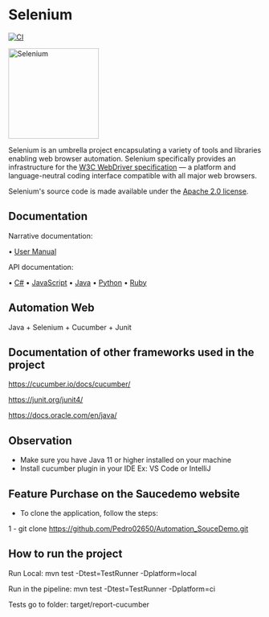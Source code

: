 # Selenium

[![CI](https://github.com/SeleniumHQ/selenium/actions/workflows/ci.yml/badge.svg?branch=trunk&event=schedule)](https://github.com/SeleniumHQ/selenium/actions/workflows/ci.yml)

<a href="https://selenium.dev"><img src="https://selenium.dev/images/selenium_logo_square_green.png" width="180" alt="Selenium"/></a>

Selenium is an umbrella project encapsulating a variety of tools and
libraries enabling web browser automation. Selenium specifically
provides an infrastructure for the [W3C WebDriver specification](https://w3c.github.io/webdriver/)
— a platform and language-neutral coding interface compatible with all
major web browsers.

Selenium's source code is made available under the [Apache 2.0 license](https://github.com/SeleniumHQ/selenium/blob/trunk/LICENSE).

## Documentation

Narrative documentation:

•⁠  ⁠[User Manual](https://selenium.dev/documentation/)

API documentation:

•⁠  ⁠[C#](https://seleniumhq.github.io/selenium/docs/api/dotnet/)
•⁠  ⁠[JavaScript](https://seleniumhq.github.io/selenium/docs/api/javascript/)
•⁠  ⁠[Java](https://seleniumhq.github.io/selenium/docs/api/java/index.html)
•⁠  ⁠[Python](https://seleniumhq.github.io/selenium/docs/api/py/)
•⁠  ⁠[Ruby](https://seleniumhq.github.io/selenium/docs/api/rb/)


## Automation Web
Java + Selenium + Cucumber + Junit

## Documentation of other frameworks used in the project

https://cucumber.io/docs/cucumber/

https://junit.org/junit4/

https://docs.oracle.com/en/java/

## Observation
 - Make sure you have Java 11 or higher installed on your machine
 - Install cucumber plugin in your IDE Ex: VS Code or IntelliJ

## Feature Purchase on the Saucedemo website

- To clone the application, follow the steps:

1 - git clone https://github.com/Pedro02650/Automation_SouceDemo.git

## How to run the project

Run Local:
mvn test -Dtest=TestRunner -Dplatform=local

Run in the pipeline: 
mvn test -Dtest=TestRunner -Dplatform=ci

Tests go to folder:
target/report-cucumber

